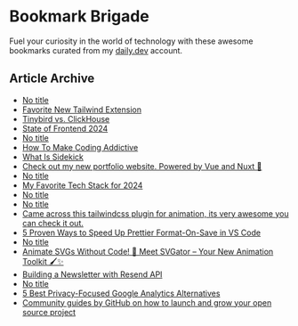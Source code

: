 # Bookmark Brigade
Fuel your curiosity in the world of technology with these awesome bookmarks curated from my [daily.dev](https://app.daily.dev/Anmol-Baranwal) account.

## Article Archive

<!-- DAILY-DEV-BOOKMARKS:START -->
- [No title](https://app.daily.dev/posts/6a8rVLcGi?utm_source=rss&utm_medium=bookmarks&utm_campaign=iWZFqWGzJuZ3TMf4ZW9aZ)
- [Favorite New Tailwind Extension](https://app.daily.dev/posts/n9KTsKFA4?utm_source=rss&utm_medium=bookmarks&utm_campaign=iWZFqWGzJuZ3TMf4ZW9aZ)
- [Tinybird vs. ClickHouse](https://app.daily.dev/posts/hUhzDwRZw?utm_source=rss&utm_medium=bookmarks&utm_campaign=iWZFqWGzJuZ3TMf4ZW9aZ)
- [State of Frontend 2024](https://app.daily.dev/posts/5ioaQqkAQ?utm_source=rss&utm_medium=bookmarks&utm_campaign=iWZFqWGzJuZ3TMf4ZW9aZ)
- [No title](https://app.daily.dev/posts/7qntUPHwb?utm_source=rss&utm_medium=bookmarks&utm_campaign=iWZFqWGzJuZ3TMf4ZW9aZ)
- [How To Make Coding Addictive](https://app.daily.dev/posts/630FmWa0q?utm_source=rss&utm_medium=bookmarks&utm_campaign=iWZFqWGzJuZ3TMf4ZW9aZ)
- [What Is Sidekick](https://app.daily.dev/posts/s8vHQZXLk?utm_source=rss&utm_medium=bookmarks&utm_campaign=iWZFqWGzJuZ3TMf4ZW9aZ)
- [Check out my new portfolio website. Powered by Vue and Nuxt 💚](https://app.daily.dev/posts/HbFelBSW5?utm_source=rss&utm_medium=bookmarks&utm_campaign=iWZFqWGzJuZ3TMf4ZW9aZ)
- [No title](https://app.daily.dev/posts/BMKIyVLhW?utm_source=rss&utm_medium=bookmarks&utm_campaign=iWZFqWGzJuZ3TMf4ZW9aZ)
- [My Favorite Tech Stack for 2024](https://app.daily.dev/posts/mWXV6mhdD?utm_source=rss&utm_medium=bookmarks&utm_campaign=iWZFqWGzJuZ3TMf4ZW9aZ)
- [No title](https://app.daily.dev/posts/2r4VKCj5N?utm_source=rss&utm_medium=bookmarks&utm_campaign=iWZFqWGzJuZ3TMf4ZW9aZ)
- [No title](https://app.daily.dev/posts/tOsRgspBF?utm_source=rss&utm_medium=bookmarks&utm_campaign=iWZFqWGzJuZ3TMf4ZW9aZ)
- [Came across this tailwindcss plugin for animation, its very awesome you can check it out.](https://app.daily.dev/posts/iZG0SxL3U?utm_source=rss&utm_medium=bookmarks&utm_campaign=iWZFqWGzJuZ3TMf4ZW9aZ)
- [5 Proven Ways to Speed Up Prettier Format-On-Save in VS Code](https://app.daily.dev/posts/c8KQs93wU?utm_source=rss&utm_medium=bookmarks&utm_campaign=iWZFqWGzJuZ3TMf4ZW9aZ)
- [No title](https://app.daily.dev/posts/MO3feqnvu?utm_source=rss&utm_medium=bookmarks&utm_campaign=iWZFqWGzJuZ3TMf4ZW9aZ)
- [Animate SVGs Without Code! 🚀 Meet SVGator – Your New Animation Toolkit 🖌️✨](https://app.daily.dev/posts/Wl6NkZIj0?utm_source=rss&utm_medium=bookmarks&utm_campaign=iWZFqWGzJuZ3TMf4ZW9aZ)
- [Building a Newsletter with Resend API](https://app.daily.dev/posts/bXgucK8ds?utm_source=rss&utm_medium=bookmarks&utm_campaign=iWZFqWGzJuZ3TMf4ZW9aZ)
- [No title](https://app.daily.dev/posts/ifvWAGNtn?utm_source=rss&utm_medium=bookmarks&utm_campaign=iWZFqWGzJuZ3TMf4ZW9aZ)
- [5 Best Privacy-Focused Google Analytics Alternatives](https://app.daily.dev/posts/kIptNPi6x?utm_source=rss&utm_medium=bookmarks&utm_campaign=iWZFqWGzJuZ3TMf4ZW9aZ)
- [Community guides by GitHub on how to launch and grow your open source project](https://app.daily.dev/posts/y9NP1EBNA?utm_source=rss&utm_medium=bookmarks&utm_campaign=iWZFqWGzJuZ3TMf4ZW9aZ)
<!-- DAILY-DEV-BOOKMARKS:END -->
